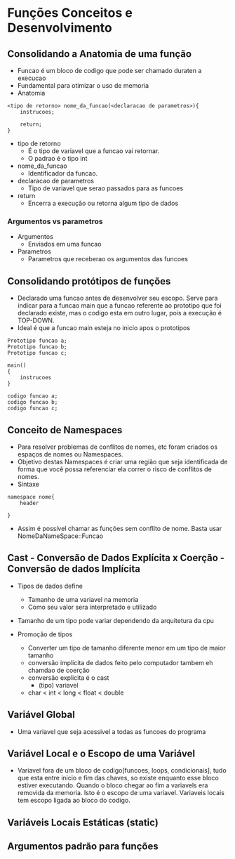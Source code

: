 # Funções Conceitos e Desenvolvimento

## Consolidando a Anatomia de uma função
* Funcao é um bloco de codigo que pode ser chamado duraten a execucao
* Fundamental para otimizar o uso de memoria
* Anatomia 

```
<tipo de retorno> nome_da_funcao(<declaracao de parametros>){
    instrucoes;

    return;
}

```

* tipo de retorno
    * É o tipo de variavel que a funcao vai retornar.
    * O padrao é o tipo int
* nome_da_funcao
    * Identificador da funcao. 
* declaracao de parametros
    * Tipo de variavel que serao passados para as funcoes
* return
    * Encerra a execução ou retorna algum tipo de dados
### Argumentos vs parametros
   * Argumentos
        * Enviados em uma funcao
   * Parametros
        * Parametros que receberao os argumentos das funcoes

## Consolidando protótipos de funções
* Declarado uma funcao antes de desenvolver seu escopo. Serve para indicar para a funcao main que a funcao
referente ao prototipo que foi declarado existe, mas o codigo esta em outro lugar, pois a execução é TOP-DOWN.
* Ideal é que a funcao main esteja no inicio apos o prototipos

```
Prototipo funcao a;
Prototipo funcao b;
Prototipo funcao c;

main()
{
    instrucoes
}

codigo funcao a;
codigo funcao b;
codigo funcao c;
```

## Conceito de Namespaces
* Para resolver problemas de conflitos de nomes, etc foram criados os espaços de nomes ou Namespaces.
*  Objetivo destas Namespaces é criar uma região que seja identificada de forma que você possa referenciar ela correr o risco de conflitos de nomes.
* Sintaxe

```
namespace nome{
    header

}

```

* Assim é possível chamar as funções sem conflito de nome. Basta usar NomeDaNameSpace::Funcao

## Cast - Conversão de Dados Explícita x Coerção - Conversão de dados Implícita
* Tipos de dados define
    * Tamanho de uma variavel na memoria
    * Como seu valor sera interpretado e utilizado
* Tamanho de um tipo pode variar dependendo da arquitetura da cpu

* Promoção de tipos
    * Converter um tipo de tamanho diferente menor em um tipo de maior tamanho
    * conversão implicita de dados feito pelo computador tambem eh chamdao de coerção
    * conversão explicita é o cast
        * (tipo) variavel
    * char < int < long < float < double

## Variável Global
* Uma variavel que seja acessivel a todas as funcoes do programa

## Variável Local e o Escopo de uma Variável
* Variavel fora de um bloco de codigo[funcoes, loops, condicionais], tudo que esta entre inicio e fim das chaves,  so existe enquanto esse bloco estiver executando. Quando o bloco chegar ao fim
a variavels era removida da memoria. Isto é o escopo de uma variavel. Variaveis locais tem escopo ligada ao bloco
do codigo.

## Variáveis Locais Estáticas (static)

## Argumentos padrão para funções